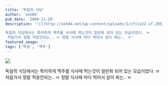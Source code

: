 ```yaml
---
title: '독일의 식당'
author: 'ash84'
pub_date: '2009-11-20'
description: '![](http://ash84.net/wp-content/uploads/1/cfile22.uf.2051871A4B0697687AF81E.JPG)

독일의 식당에서는 특이하게 맥주를 식사때 먹는것이 일반화 되어 있는 모습이었다. ㅠ  
 처음가서 정말 적응안되는.. ㅠ 정말 식사때 마다 먹어서 살이 찌는.. ㅠ'
featured_image: ''
tags: ['독일', '맥주']
---
```



![](http://ash84.net/wp-content/uploads/1/cfile22.uf.2051871A4B0697687AF81E.JPG)

독일의 식당에서는 특이하게 맥주를 식사때 먹는것이 일반화 되어 있는 모습이었다. ㅠ  
 처음가서 정말 적응안되는.. ㅠ 정말 식사때 마다 먹어서 살이 찌는.. ㅠ



